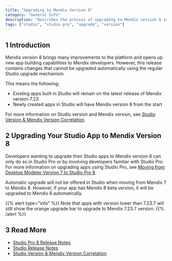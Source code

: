 ```yaml
---
title: "Upgrading to Mendix Version 8"
category: "General Info"
description: "Describes the process of upgrading to Mendix version 8 in Studio."
tags: ["studio", "studio pro", "upgrade", "version"]
---
```


## 1 Introduction 

Mendix version 8 brings many improvements to the platform and opens up new app building capabilities to Mendix developers. However, this release contains changes that cannot be upgraded automatically using the regular Studio upgrade mechanism. 

This means the following:

* Existing apps built in Studio will remain on the latest release of Mendix version 7.23 
* Newly created apps in Studio will have Mendix version 8 from the start

For more information on Studio version and Mendix version, see [Studio Version & Mendix Version Correlation](general-versions).

## 2 Upgrading Your Studio App to Mendix Version 8

Developers wanting to upgrade their Studio apps to Mendix version 8 can only do so in Studio Pro or by involving developers familiar with Studio Pro. For more information on upgrading apps using Studio Pro, see [Moving from Desktop Modeler Version 7 to Studio Pro 8](/refguide/moving-from-7-to-8).

Automatic upgrade will not be offered in Studio when moving from Mendix 7 to Mendix 8.  However, if your app has Mendix 8 beta version, it will be upgraded to Mendix 8 automatically.

{{% alert type="info" %}}
Note that apps with version lower than 7.23.7 will still show the orange upgrade bar to upgrade to Mendix 7.23.7 version.
{{% /alert %}}

## 3 Read More

* [Studio Pro 8 Release Notes](../../releasenotes/studio-pro/8)
* [Studio Release Notes](../../releasenotes/studio)
* [Studio Version & Mendix Version Correlation](general-versions)
